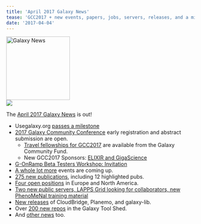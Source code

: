 ```yaml
---
title: 'April 2017 Galaxy News'
tease: 'GCC2017 + new events, papers, jobs, servers, releases, and a milestone'
date: '2017-04-04'
---
```

<div class='right'><a href='/src/galaxy-updates/2017-04/index.md'><img src="/src/images/galaxy-logos/GalaxyNews.png" alt="Galaxy News" width="170" /></a><br />
<a href="https://gcc2017.sciencesconf.org/"><img src="/src/images/logos/gcc2017-logo-300.png' alt='2017 Galaxy Community Conference (GCC2017)' width="170" /></a>
</div>

The [April 2017 Galaxy News](/src/galaxy-updates/2017-04/index.md) is out!  

* Usegalaxy.org [passes a milestone](/src/galaxy-updates/2017-04/#usegalaxy-org-passes-100-000-registered-users)
* [2017 Galaxy Community Conference](/src/galaxy-updates/2017-04/#2017-galaxy-community-conference) early registration and abstract submission are open.
  * [Travel fellowships for GCC2017](/src/galaxy-updates/2017-04/#gcc2017-travel-fellowships) are available from the Galaxy Community Fund.
  * New GCC2017 Sponsors: [ELIXIR and GigaScience](/src/galaxy-updates/2017-04/#new-gcc2017-sponsors)
* [G-OnRamp Beta Testers Workshop: Invitation](/src/galaxy-updates/2017-04/#g-onramp-beta-testers-workshop-invitation)
* [A whole lot more](/src/galaxy-updates/2017-04/#all-upcoming-events) events are coming up.
* [275 new publications](/src/galaxy-updates/2017-04/#new-publications), including 12 highlighted pubs.
* [Four open positions](/src/galaxy-updates/2017-04/#who-s-hiring) in Europe and North America.
* [Two new public servers, LAPPS Grid looking for collaborators, new PhenoMeNal training material](/src/galaxy-updates/2017-04/#public-galaxy-server-news)
* [New releases](/src/galaxy-updates/2017-04/#releases) of CloudBridge,  Planemo,  and galaxy-lib.
* Over [200 new repos](/src/galaxy-updates/2017-04/#toolshed-contributions) in the Galaxy Tool Shed.
* And [other news](/src/galaxy-updates/2017-04/#other-news) too.
